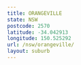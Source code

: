 ```yaml
---
title: ORANGEVILLE
state: NSW
postcode: 2570
latitude: -34.042913
longitude: 150.525292
url: /nsw/orangeville/
layout: suburb
---
```

